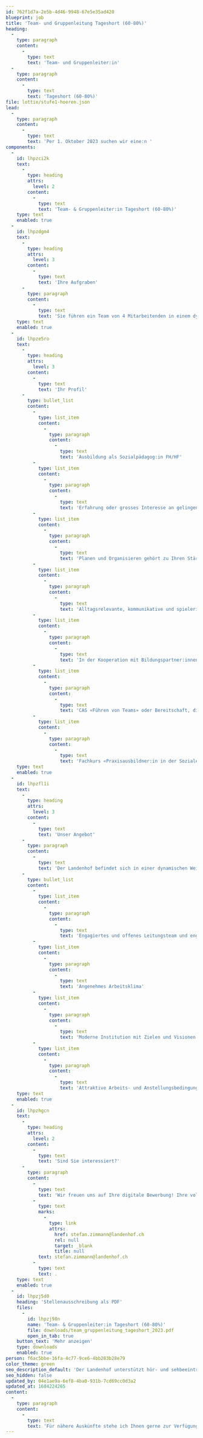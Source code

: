 ```yaml
---
id: 762f1d7a-2e5b-4d46-9948-67e5e35ad420
blueprint: job
title: 'Team- und Gruppenleitung Tageshort (60-80%)'
heading:
  -
    type: paragraph
    content:
      -
        type: text
        text: 'Team- und Gruppenleiter:in'
  -
    type: paragraph
    content:
      -
        type: text
        text: 'Tageshort (60-80%)'
file: lottie/stufe1-hoeren.json
lead:
  -
    type: paragraph
    content:
      -
        type: text
        text: 'Per 1. Oktober 2023 suchen wir eine:n '
components:
  -
    id: lhpzci2k
    text:
      -
        type: heading
        attrs:
          level: 2
        content:
          -
            type: text
            text: 'Team- & Gruppenleiter:in Tageshort (60-80%)'
    type: text
    enabled: true
  -
    id: lhpzdgm4
    text:
      -
        type: heading
        attrs:
          level: 3
        content:
          -
            type: text
            text: 'Ihre Aufgraben'
      -
        type: paragraph
        content:
          -
            type: text
            text: 'Sie führen ein Team von 4 Mitarbeitenden in einem dynamischen heilpädagogischen Umfeld. In Ihrem Verantwortungsbereich werden rund 30 Schüler:innen mit Hörbeeinträchtigung im Tagesschulsetting unterstützt und betreut.'
    type: text
    enabled: true
  -
    id: lhpze5ro
    text:
      -
        type: heading
        attrs:
          level: 3
        content:
          -
            type: text
            text: 'Ihr Profil'
      -
        type: bullet_list
        content:
          -
            type: list_item
            content:
              -
                type: paragraph
                content:
                  -
                    type: text
                    text: 'Ausbildung als Sozialpädagog:in FH/HF'
          -
            type: list_item
            content:
              -
                type: paragraph
                content:
                  -
                    type: text
                    text: 'Erfahrung oder grosses Interesse an gelingender Kommunikation in der Arbeit mit hörbeeinträchtigten Kindern und Jugendlichen'
          -
            type: list_item
            content:
              -
                type: paragraph
                content:
                  -
                    type: text
                    text: 'Planen und Organisieren gehört zu Ihren Stärken'
          -
            type: list_item
            content:
              -
                type: paragraph
                content:
                  -
                    type: text
                    text: 'Alltagsrelevante, kommunikative und spielerische Gefässe ermöglichen es Ihnen, aktiv Beziehungen zu gestalten'
          -
            type: list_item
            content:
              -
                type: paragraph
                content:
                  -
                    type: text
                    text: 'In der Kooperation mit Bildungspartner:innen und Eltern überzeugen Sie mit Ihren kommunikativen Fähigkeiten'
          -
            type: list_item
            content:
              -
                type: paragraph
                content:
                  -
                    type: text
                    text: 'CAS «Führen von Teams» oder Bereitschaft, diesen zu absolvieren'
          -
            type: list_item
            content:
              -
                type: paragraph
                content:
                  -
                    type: text
                    text: 'Fachkurs «Praxisausbildner:in in der Sozialen Arbeit» oder Bereitschaft, diesen zu absolvieren'
    type: text
    enabled: true
  -
    id: lhpzfl1i
    text:
      -
        type: heading
        attrs:
          level: 3
        content:
          -
            type: text
            text: 'Unser Angebot'
      -
        type: paragraph
        content:
          -
            type: text
            text: 'Der Landenhof befindet sich in einer dynamischen Weiterentwicklung. Die Zusammenarbeit ist durch gegenseitige Wertschätzung, offene Kommunikation und interdisziplinäres Denken geprägt. Ein partizipativer Führungsstil fördert kompetentes und verantwortungsbewusstes Handeln.'
      -
        type: bullet_list
        content:
          -
            type: list_item
            content:
              -
                type: paragraph
                content:
                  -
                    type: text
                    text: 'Engagiertes und offenes Leitungsteam und engagierte und motivierte Mitarbeitende'
          -
            type: list_item
            content:
              -
                type: paragraph
                content:
                  -
                    type: text
                    text: 'Angenehmes Arbeitsklima'
          -
            type: list_item
            content:
              -
                type: paragraph
                content:
                  -
                    type: text
                    text: 'Moderne Institution mit Zielen und Visionen'
          -
            type: list_item
            content:
              -
                type: paragraph
                content:
                  -
                    type: text
                    text: 'Attraktive Arbeits- und Anstellungsbedingungen und eine sorgfältige Einführung'
    type: text
    enabled: true
  -
    id: lhpzhgcn
    text:
      -
        type: heading
        attrs:
          level: 2
        content:
          -
            type: text
            text: 'Sind Sie interessiert?'
      -
        type: paragraph
        content:
          -
            type: text
            text: 'Wir freuen uns auf Ihre digitale Bewerbung! Ihre vollständigen Bewerbungsunterlagen schicken Sie bitte per E-Mail an Stefan Zimmann, Leiter Sozialpädagogik, '
          -
            type: text
            marks:
              -
                type: link
                attrs:
                  href: stefan.zimmann@landenhof.ch
                  rel: null
                  target: _blank
                  title: null
            text: stefan.zimmann@landenhof.ch
          -
            type: text
            text: .
    type: text
    enabled: true
  -
    id: lhpzj5d0
    heading: 'Stellenausschreibung als PDF'
    files:
      -
        id: lhpzj98n
        name: 'Team- & Gruppenleiter:in Tageshort (60-80%)'
        file: downloads/team_gruppenleitung_tageshort_2023.pdf
        open_in_tab: true
    button_text: 'Mehr anzeigen'
    type: downloads
    enabled: true
person: f6ac5bbe-16fa-4c77-9ce6-4bb283b28e79
color_theme: green
seo_description_default: 'Der Landenhof unterstützt hör- und sehbeeinträchtigte Kinder & Jugendliche in ihrem selbstbestimmten Leben durch Förderung ihrer Fähigkeiten & Entwicklung'
seo_hidden: false
updated_by: 04e1ae9a-6ef8-4ba0-931b-7cd69cc0d3a2
updated_at: 1684224265
content:
  -
    type: paragraph
    content:
      -
        type: text
        text: 'Für nähere Auskünfte stehe ich Ihnen gerne zur Verfügung. '
---
```

